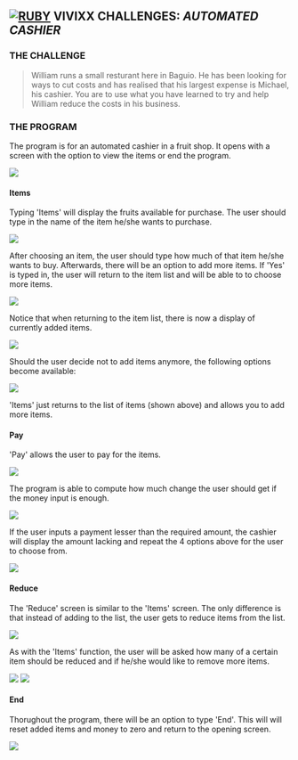 ## **[![RUBY](http://i1202.photobucket.com/albums/bb362/tremor221/Vivixx/VCR/LogoRuby2.png "Ruby")](https://www.ruby-lang.org/en/) VIVIXX CHALLENGES:** **_AUTOMATED CASHIER_**

### THE CHALLENGE  
> William runs a small resturant here in Baguio. He has been looking for ways to cut costs and has realised that his largest expense is Michael, his cashier. You are to use what you have learned to try and help William reduce the costs in his business.

### THE PROGRAM
The program is for an automated cashier in a fruit shop. It opens with a screen with the option to view the items or end the program.

![](http://i1202.photobucket.com/albums/bb362/tremor221/Vivixx/VCR/VCRAutoCashier/VCRAutoCashier01.png)

#### Items
Typing 'Items' will display the fruits available for purchase. The user should type in the name of the item he/she wants to purchase.

![](http://i1202.photobucket.com/albums/bb362/tremor221/Vivixx/VCR/VCRAutoCashier/VCRAutoCashier02.png)

After choosing an item, the user should type how much of that item he/she wants to buy. Afterwards, there will be an option to add more items. If 'Yes' is typed in, the user will return to the item list and will be able to to choose more items.

![](http://i1202.photobucket.com/albums/bb362/tremor221/Vivixx/VCR/VCRAutoCashier/VCRAutoCashier03.png)

Notice that when returning to the item list, there is now a display of currently added items.

![](http://i1202.photobucket.com/albums/bb362/tremor221/Vivixx/VCR/VCRAutoCashier/VCRAutoCashier04.png)

Should the user decide not to add items anymore, the following options become available:

![](http://i1202.photobucket.com/albums/bb362/tremor221/Vivixx/VCR/VCRAutoCashier/VCRAutoCashier05.png)

'Items' just returns to the list of items (shown above) and allows you to add more items.

#### Pay
'Pay' allows the user to pay for the items.

![](http://i1202.photobucket.com/albums/bb362/tremor221/Vivixx/VCR/VCRAutoCashier/VCRAutoCashier06.png)

The program is able to compute how much change the user should get if the money input is enough.

![](http://i1202.photobucket.com/albums/bb362/tremor221/Vivixx/VCR/VCRAutoCashier/VCRAutoCashier08.png)


If the user inputs a payment lesser than the required amount, the cashier will display the amount lacking and repeat the 4 options above for the user to choose from.

![](http://i1202.photobucket.com/albums/bb362/tremor221/Vivixx/VCR/VCRAutoCashier/VCRAutoCashier07.png)

#### Reduce
The 'Reduce' screen is similar to the 'Items' screen. The only difference is that instead of adding to the list, the user gets to reduce items from the list.

![](http://i1202.photobucket.com/albums/bb362/tremor221/Vivixx/VCR/VCRAutoCashier/VCRAutoCashier09.png)

As with the 'Items' function, the user will be asked how many of a certain item should be reduced and if he/she would like to remove more items.

![](http://i1202.photobucket.com/albums/bb362/tremor221/Vivixx/VCR/VCRAutoCashier/VCRAutoCashier10.png)
![](http://i1202.photobucket.com/albums/bb362/tremor221/Vivixx/VCR/VCRAutoCashier/VCRAutoCashier11.png)

#### End
Thorughout the program, there will be an option to type 'End'. This will will reset added items and money to zero and return to the opening screen.

![](http://i1202.photobucket.com/albums/bb362/tremor221/Vivixx/VCR/VCRAutoCashier/VCRAutoCashier12.png)
